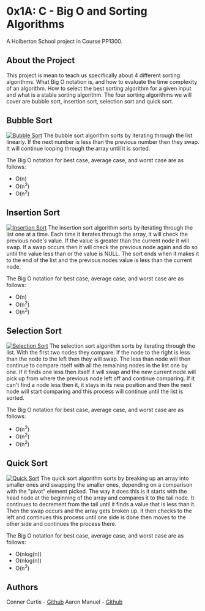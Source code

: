 # 0x1A: C - Big O and Sorting Algorithms
A Holberton School project in Course PP1300.

## About the Project
This project is mean to teach us specifically about 4 different sorting algorithms. What Big O notation is, and how to evaluate the time complexity of an algorithm. How to select the best sorting algorithm for a given input and what is a stable sorting algorithm. The four sorting algorithms we will cover are bubble sort, insertion sort, selection sort and quick sort.

## Bubble Sort
[![Bubble Sort](https://res.cloudinary.com/marcomontalbano/image/upload/v1660790004/video_to_markdown/images/youtube--lyZQPjUT5B4-c05b58ac6eb4c4700831b2b3070cd403.jpg)](https://www.youtube.com/watch?v=lyZQPjUT5B4 "Bubble Sort")
The bubble sort algorithm sorts by iterating through the list linearly. If the next number is less than the previous number then they swap. It will continue looping through the array until it is sorted.

The Big O notation for best case, average case, and worst case are as follows:
* O(n)
* O(n<sup>2</sup>)
* O(n<sup>2</sup>)

## Insertion Sort
[![Insertion Sort](https://res.cloudinary.com/marcomontalbano/image/upload/v1660790066/video_to_markdown/images/youtube--ROalU379l3U-c05b58ac6eb4c4700831b2b3070cd403.jpg)](https://www.youtube.com/watch?v=ROalU379l3U&t=1s "Insertion Sort")
The insertion sort algorithm sorts by iterating through the list one at a time. Each time it iterates through the array, it will check the previous node's value. If the value is greater than the current node it will swap. If a swap occurs then it will check the previous node again and do so until the value less than or the value is NULL. The sort ends when it makes it to the end of the list and the previous nodes value is less than the current node.

The Big O notation for best case, average case, and worst case are as follows:
* O(n)
* O(n<sup>2</sup>)
* O(n<sup>2</sup>)

## Selection Sort
[![Selection Sort](https://res.cloudinary.com/marcomontalbano/image/upload/v1641221035/video_to_markdown/images/youtube--Ns4TPTC8whw-c05b58ac6eb4c4700831b2b3070cd403.jpg)](https://www.youtube.com/watch?v=Ns4TPTC8whw "Selection Sort")
The selection sort algorithm sorts by iterating through the list. With the first two nodes they compare. If the node to the right is less than the node to the left then they will swap. The less than node will then continue to compare itself with all the remaining nodes in the list one by one. If it finds one less then itself it will swap and the new current node will pick up from where the previous node left off and continue comparing. If it can't find a node less then it, it stays in its new position and then the next node will start comparing and this process will continue until the list is sorted.

The Big O notation for best case, average case, and worst case are as follows:

* O(n<sup>2</sup>)
* O(n<sup>2</sup>)
* O(n<sup>2</sup>)

## Quick Sort
[![Quick Sort](https://res.cloudinary.com/marcomontalbano/image/upload/v1660790141/video_to_markdown/images/youtube--ywWBy6J5gz8-c05b58ac6eb4c4700831b2b3070cd403.jpg)](https://www.youtube.com/watch?v=ywWBy6J5gz8 "Quick Sort")
The quick sort algorithm sorts by breaking up an array into smaller ones and swapping the smaller ones, depending on a comparison with the "pivot" element picked. The way it does this is it starts with the head node at the beginning of the array and compares it to the tail node. It continues to decrement from the tail until it finds a value that is less than it. Then the swap occurs and the array gets broken up. It then checks to the left  and continues this process until one side is done then moves to the other side and continues the process there.

The Big O notation for best case, average case, and worst case are as follows:

* O(nlog(n))
* O(nlog(n))
* O(n<sup>2</sup>)
## Authors
Conner Curtis - [Github](https://github.com/ConnerC0) 
Aaron Manuel - [Github](https://github.com/AaronManuel15)
